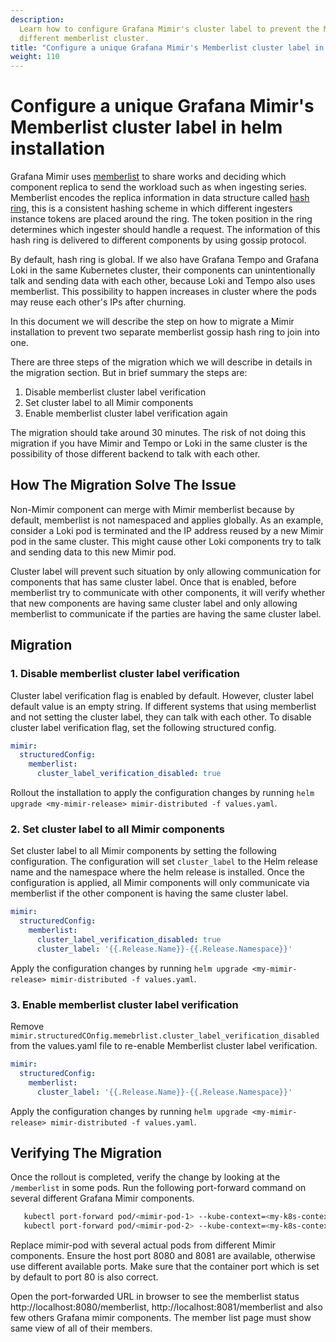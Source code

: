 ```yaml
---
description:
  Learn how to configure Grafana Mimir's cluster label to prevent the Memberlist gossip ring to join
  different memberlist cluster.
title: "Configure a unique Grafana Mimir's Memberlist cluster label in helm installation"
weight: 110
---
```


# Configure a unique Grafana Mimir's Memberlist cluster label in helm installation

Grafana Mimir uses [memberlist](https://grafana.com/docs/mimir/<MIMIR_VERSION>/references/architecture/memberlist-and-the-gossip-protocol/) to share works and deciding which component replica to send the workload such as when ingesting series. 
Memberlist encodes the replica information in data structure called [hash ring](https://grafana.com/docs/mimir/<MIMIR_VERSION>/references/architecture/hash-ring/), this is a consistent hashing scheme in which different ingesters instance tokens are placed around the ring. 
The token position in the ring determines which ingester should handle a request. 
The information of this hash ring is delivered to different components by using gossip protocol.

By default, hash ring is global. If we also have Grafana Tempo and Grafana Loki in the same Kubernetes cluster, their components can unintentionally talk and sending data with each other, because Loki and Tempo also uses memberlist. 
This possibility to happen increases in cluster where the pods may reuse each other's IPs after churning.

In this document we will describe the step on how to migrate a Mimir installation to prevent two separate memberlist gossip hash ring to join into one.

There are three steps of the migration which we will describe in details in the migration section. 
But in brief summary the steps are:

1. Disable memberlist cluster label verification
1. Set cluster label to all Mimir components
1. Enable memberlist cluster label verification again

The migration should take around 30 minutes. 
The risk of not doing this migration if you have Mimir and Tempo or Loki in the same cluster is the possibility of those different backend to talk with each other.

## How The Migration Solve The Issue

Non-Mimir component can merge with Mimir memberlist because by default, memberlist is not namespaced and applies globally. 
As an example, consider a Loki pod is terminated and the IP address reused by a new Mimir pod in the same cluster. 
This might cause other Loki components try to talk and sending data to this new Mimir pod.

Cluster label will prevent such situation by only allowing communication for components that has same cluster label. 
Once that is enabled, before memberlist try to communicate with other components, it will verify whether that new components are having same cluster label and only allowing memberlist to communicate if the parties are having the same cluster label.

## Migration

### 1. Disable memberlist cluster label verification

Cluster label verification flag is enabled by default. 
However, cluster label default value is an empty string. 
If different systems that using memberlist and not setting the cluster label, they can talk with each other. 
To disable cluster label verification flag, set the following structured config.

```yaml
mimir:
  structuredConfig:
    memberlist:
      cluster_label_verification_disabled: true
```

Rollout the installation to apply the configuration changes by running `helm upgrade <my-mimir-release> mimir-distributed -f values.yaml`.

### 2. Set cluster label to all Mimir components

Set cluster label to all Mimir components by setting the following configuration.
The configuration will set `cluster_label` to the Helm release name and the namespace where the helm release is installed.
Once the configuration is applied, all Mimir components will only communicate via memberlist if the other component is having the same cluster label.

```yaml
mimir:
  structuredConfig:
    memberlist:
      cluster_label_verification_disabled: true
      cluster_label: '{{.Release.Name}}-{{.Release.Namespace}}'
```

Apply the configuration changes by running `helm upgrade <my-mimir-release> mimir-distributed -f values.yaml`.

### 3. Enable memberlist cluster label verification

Remove `mimir.structuredCOnfig.memebrlist.cluster_label_verification_disabled` from the values.yaml file to re-enable Memberlist cluster label verification.

```yaml
mimir:
  structuredConfig:
    memberlist:
      cluster_label: '{{.Release.Name}}-{{.Release.Namespace}}'
```

Apply the configuration changes by running `helm upgrade <my-mimir-release> mimir-distributed -f values.yaml`.

## Verifying The Migration

Once the rollout is completed, verify the change by looking at the `/memberlist` in some pods. 
Run the following port-forward command on several different Grafana Mimir components.

```bash
   kubectl port-forward pod/<mimir-pod-1> --kube-context=<my-k8s-context> --namespace=<my-mimir-namespace> 8080:80
   kubectl port-forward pod/<mimir-pod-2> --kube-context=<my-k8s-context> --namespace=<my-mimir-namespace> 8081:80
```

Replace mimir-pod with several actual pods from different Mimir components. 
Ensure the host port 8080 and 8081 are available, otherwise use different available ports. 
Make sure that the container port which is set by default to port 80 is also correct.

Open the port-forwarded URL in browser to see the memberlist status http://localhost:8080/memberlist, http://localhost:8081/memberlist and also 
few others Grafana mimir components. The member list page must show same view of all of their members.
